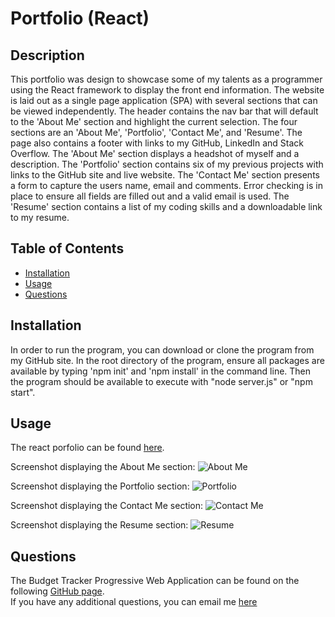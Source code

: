 # Portfolio (React)

## Description

This portfolio was design to showcase some of my talents as a programmer using the React framework to display the front end information.  The website is laid out as a single page application (SPA) with several sections that can be viewed independently.  The header contains the nav bar that will default to the 'About Me' section and highlight the current selection.  The four sections are an 'About Me', 'Portfolio', 'Contact Me', and 'Resume'.  The page also contains a footer with links to my GitHub, LinkedIn and Stack Overflow.  The 'About Me' section displays a headshot of myself and a description.  The 'Portfolio' section contains six of my previous projects with links to the GitHub site and live website. The 'Contact Me' section presents a form to capture the users name, email and comments.  Error checking is in place to ensure all fields are filled out and a valid email is used.  The 'Resume' section contains a list of my coding skills and a downloadable link to my resume.


## Table of Contents

- [Installation](#installation)
- [Usage](#usage)
- [Questions](#questions)

## Installation

In order to run the program, you can download or clone the program from my GitHub site. In the root directory of the program, ensure all packages are available by typing 'npm init' and 'npm install' in the command line. Then the program should be available to execute with "node server.js" or "npm start".  

## Usage

The react porfolio can be found [here](https://kunkelkevin.github.io/react-portfolio).

Screenshot displaying the About Me section:
![About Me](/assets/img/about-me.png "About Me section")

Screenshot displaying the Portfolio section:
![Portfolio](/assets/img/portfolio.png "Portfolio section")

Screenshot displaying the Contact Me section:
![Contact Me](/assets/img/contact-me.png "Contact Me section")

Screenshot displaying the Resume section:
![Resume](/assets/img/resume.png "Resume section")

## Questions

The Budget Tracker Progressive Web Application can be found on the following [GitHub page](https://github.com/kunkelkevin/react-portfolio).<br />If you have any additional questions, you can email me [here](mailto:kunkelkevin@yahoo.com)

